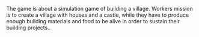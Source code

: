 The game is about a simulation game of building a village. Workers mission is to create a village with houses and a castle, while they have to produce enough building materials and food to be alive in order to sustain their building projects..
